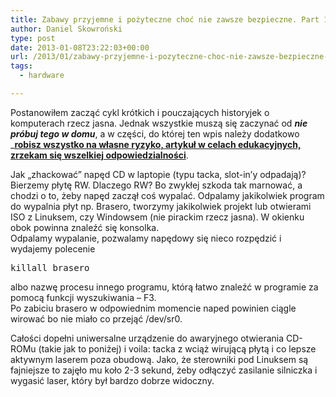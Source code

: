 ```yaml
---
title: Zabawy przyjemne i pożyteczne choć nie zawsze bezpieczne. Part 1.
author: Daniel Skowroński
type: post
date: 2013-01-08T23:22:03+00:00
url: /2013/01/zabawy-przyjemne-i-pozyteczne-choc-nie-zawsze-bezpieczne-part-1/
tags:
  - hardware

---
```

Postanowiłem zacząć cykl krótkich i pouczających historyjek o komputerach rzecz jasna. Jednak wszystkie muszą się zaczynać od _**nie próbuj tego w domu**_, a w części, do której ten wpis należy dodatkowo _**<u>robisz wszystko na własne ryzyko, artykuł w celach edukacyjnych, zrzekam się wszelkiej odpowiedzialności</u></i>**.</p> 

Jak &#8222;zhackować&#8221; napęd CD w laptopie (typu tacka, slot-in&#8217;y odpadają)?  
Bierzemy płytę RW. Dlaczego RW? Bo zwykłej szkoda tak marnować, a chodzi o to, żeby napęd zaczął coś wypalać. Odpalamy jakikolwiek program do wypalnia płyt np. Brasero, tworzymy jakikolwiek projekt lub otwierami ISO z Linuksem, czy Windowsem (nie pirackim rzecz jasna). W okienku obok powinna znaleźć się konsolka.  
Odpalamy wypalanie, pozwalamy napędowy się nieco rozpędzić i wydajemy polecenie

<pre class="EnlighterJSRAW bash">killall brasero</pre>

albo nazwę procesu innego programu, którą łatwo znaleźć w programie za pomocą funkcji wyszukiwania &#8211; F3.  
Po zabiciu brasero w odpowiednim momencie naped powinien ciągle wirować bo nie miało co przejąć /dev/sr0. 

Całości dopełni uniwersalne urządzenie do awaryjnego otwierania CD-ROMu (takie jak to poniżej) i voila: tacka z wciąż wirującą płytą i co lepsze aktywnym laserem poza obudową. Jako, że sterowniki pod Linuksem są fajniejsze to zajęło mu koło 2-3 sekund, żeby odłączyć zasilanie silniczka i wygasić laser, który był bardzo dobrze widoczny.